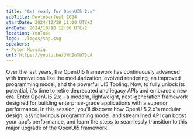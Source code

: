 ```yaml
---
title: "Get ready for OpenUI5 2.x"
subTitle: Devtoberfest 2024
startDate: 2024/10/18 11:00 UTC+2
endDate: 2024/10/18 12:00 UTC+2
location: YouTube
logo: ./logos/sap.svg
speakers:
- Peter Muessig
url: https://youtu.be/JWn2oXb73cA
---
```

Over the last years, the OpenUI5 framework has continuously advanced with innovations like the modularization, evolved rendering, an improved programming model, 
and the powerful UI5 Tooling. Now, to fully unlock its potential, it's time to retire deprecated and legacy APIs and embrace a new era. Enter OpenUI5 2.x – a modern, lightweight, 
next-generation framework designed for building enterprise-grade applications with a superior performance. In this session, you’ll discover how OpenUI5 2.x's modular design, 
asynchronous programming model, and streamlined API can boost your app’s performance, and learn the steps to seamlessly transition to this major upgrade of the OpenUI5 framework.
